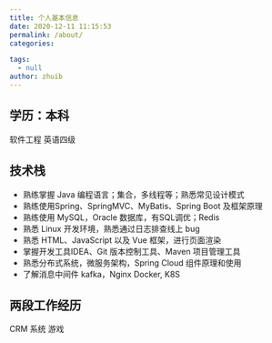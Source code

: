```yaml
---
title: 个人基本信息
date: 2020-12-11 11:15:53
permalink: /about/
categories:

tags:
  - null
author: zhuib
---
```




## 学历：本科
软件工程
英语四级

## 技术栈
- 熟练掌握 Java 编程语言；集合，多线程等；熟悉常见设计模式
- 熟练使用Spring、SpringMVC、MyBatis、Spring Boot 及框架原理
- 熟练使用 MySQL，Oracle 数据库，有SQL调优；Redis
- 熟悉 Linux 开发环境，熟悉通过日志排查线上 bug
- 熟悉 HTML、JavaScript 以及 Vue 框架，进行页面渲染
- 掌握开发工具IDEA、Git 版本控制工具、Maven 项目管理工具
- 熟悉分布式系统，微服务架构，Spring Cloud 组件原理和使用
- 了解消息中间件 kafka，Nginx Docker, K8S
 

## 两段工作经历
CRM 系统
游戏